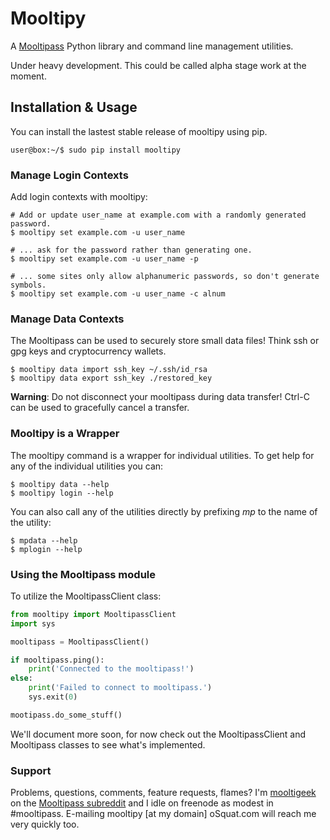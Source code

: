 # Mooltipy
A [Mooltipass](http://themooltipass.com) Python library and command line
management utilities.

Under heavy development. This could be called alpha stage work at the moment.


## Installation & Usage
You can install the lastest stable release of mooltipy using pip.
```
user@box:~/$ sudo pip install mooltipy
```

### Manage Login Contexts
Add login contexts with mooltipy:

```
# Add or update user_name at example.com with a randomly generated password.
$ mooltipy set example.com -u user_name

# ... ask for the password rather than generating one.
$ mooltipy set example.com -u user_name -p

# ... some sites only allow alphanumeric passwords, so don't generate symbols.
$ mooltipy set example.com -u user_name -c alnum
```

### Manage Data Contexts
The Mooltipass can be used to securely store small data files! Think ssh or gpg
keys and cryptocurrency wallets.

```
$ mooltipy data import ssh_key ~/.ssh/id_rsa
$ mooltipy data export ssh_key ./restored_key
```

**Warning**: Do not disconnect your mooltipass during data transfer! Ctrl-C can
be used to gracefully cancel a transfer.

### Mooltipy is a Wrapper
The mooltipy command is a wrapper for individual utilities. To get help for any
of the individual utilities you can:
```
$ mooltipy data --help
$ mooltipy login --help
```
You can also call any of the utilities directly by prefixing *mp* to the name
of the utility:
```
$ mpdata --help
$ mplogin --help
```

### Using the Mooltipass module
To utilize the MooltipassClient class:
```python
from mooltipy import MooltipassClient
import sys

mooltipass = MooltipassClient()

if mooltipass.ping():
    print('Connected to the mooltipass!')
else:
    print('Failed to connect to mooltipass.')
    sys.exit(0)

mootipass.do_some_stuff()
```

We'll document more soon, for now check out the MooltipassClient and
Mooltipass classes to see what's implemented.

### Support
Problems, questions, comments, feature requests, flames? I'm
[mooltigeek](http://reddit.com/u/mooltigeek) on the
[Mooltipass subreddit](http://reddit.com/r/mooltipass) and I idle on freenode
as modest in #mooltipass. E-mailing mooltipy [at my domain] oSquat.com will reach
me very quickly too.
